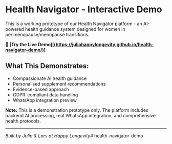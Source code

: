 # Health Navigator - Interactive Demo

This is a working prototype of our Health Navigator platform - an AI-powered health guidance system designed for women in perimenopause/menopause transitions.

🌟 **[Try the Live Demo][(https://juliahappylongevity.github.io/health-navigator-demo/)]**

## What This Demonstrates:
- Compassionate AI health guidance
- Personalised supplement recommendations  
- Evidence-based approach
- GDPR-compliant data handling
- WhatsApp integration preview

**Note:** This is a demonstration prototype only. The platform includes backend AI processing, real WhatsApp integration, and comprehensive health protocols.

---
*Built by Julia & Lars at Happy Longevity*# health-navigator-demo
